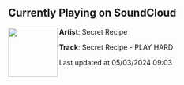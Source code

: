 ## Currently Playing on SoundCloud

[<img align="left" width="100" src="https://i1.sndcdn.com/artworks-Vs0XoVL3mJQmAtSL-VNUIFQ-t500x500.jpg">](https://soundcloud.com/secretrecipemusic/secret-recipe-play-hard-1)

**Artist**: Secret Recipe 

**Track**: Secret Recipe - PLAY HARD

Last updated at 05/03/2024 09:03
